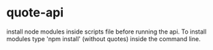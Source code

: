 # quote-api
install node modules inside scripts file before running the api.
To install modules type 'npm install' (without quotes) inside the command line.
